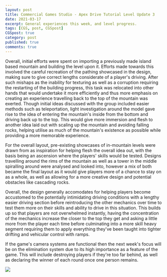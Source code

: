 ```yaml
---
layout: post
title: Commercial Games Studio - Apex Drive Tutorial Level Update 3
date: 2021-03-17
excerpt: General experiences this week, and level progress.
tags: [CGS, post, CGSpost]
CGSpost: true
category: post
published: true
comments: true
---
```

Overall, initial efforts were spent on importing a previously made island based mountain and building the level upon it. Efforts made towards this involved the careful recreation of the pathing showcased in the design, making sure to give correct lengths considerate of a player's driving. After such mishaps as the inability for texturing as well as a corruption requiring the restarting of the building progress, this task was relocated into other hands that would undertake it more efficiently and thus more emphasis on creating an experience travelling back to the top of the mountain was exerted. Though initial ideas discussed with the group included easier methods such as teleportation, light investigation around the model gave rise to the idea of entering the mountain's inside from the bottom and driving back up to the top. This would give more immersion and flesh to another idea laid out with scaling up the mountain and avoiding falling rocks, helping utilise as much of the mountain's existence as possible while providing a more memorable experience.

For the overall layout, pre-existing showcases of in-mountain levels were drawn from as inspiration for helping flesh the overall idea out, with the basis being an ascension where the players' skills would be tested. Designs travelling around the rims of the mountain as well as a tower in the middle spiralling around were analysed and looked into, however a mix of both became the final layout as it would give players more of a chance to stay on as a whole, as well as allowing for a more creative design and potential obstacles like cascading rocks. 

Overall, the design generally accomodates for helping players become accustomed to the potentially intimidating driving conditions with a lengthy easier driving section before reintroducing the other mechanics over time to test them more on their skills and ability to drive in this situation. This builds up so that players are not overwhelmed instantly, having the concentration of the mechanics increase the closer to the top they get and asking a little more from the player each time before culminating into a more skill heavy segment requiring them to apply everything they've been taught into tighter drifting and vehicular control with ramps.

If the game's camera systems are functional then the next week's focus will be on the elimination system due to its high importance as a feature of the game. This will include destroying players if they're too far behind, as well as declaring the winner of each round once one person remains.

<a href="https://i.imgur.com/cf75TSD.jpg"><img src="https://i.imgur.com/cf75TSD.jpg"></a>